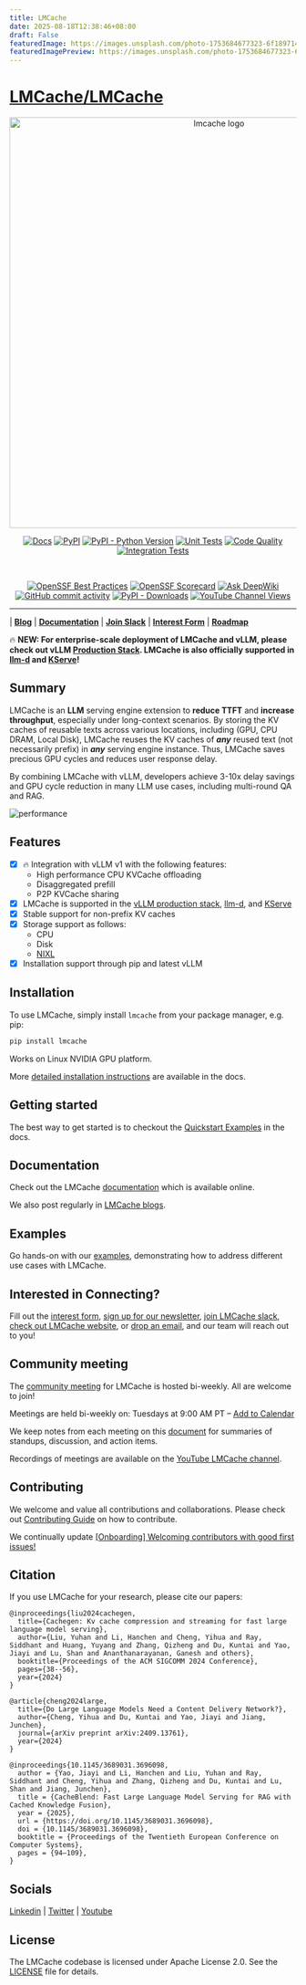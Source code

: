 ```yaml
---
title: LMCache
date: 2025-08-18T12:38:46+08:00
draft: False
featuredImage: https://images.unsplash.com/photo-1753684677323-6f1897144c18?ixid=M3w0NjAwMjJ8MHwxfHJhbmRvbXx8fHx8fHx8fDE3NTU0OTE4Njl8&ixlib=rb-4.1.0
featuredImagePreview: https://images.unsplash.com/photo-1753684677323-6f1897144c18?ixid=M3w0NjAwMjJ8MHwxfHJhbmRvbXx8fHx8fHx8fDE3NTU0OTE4Njl8&ixlib=rb-4.1.0
---
```


# [LMCache/LMCache](https://github.com/LMCache/LMCache)

<div align="center">
  <p align="center">
    <img src="https://raw.githubusercontent.com/LMCache/LMCache/dev/asset/logo.png" width="720" alt="lmcache logo">
  </p>
  
  [![Docs](https://img.shields.io/badge/docs-live-brightgreen)](https://docs.lmcache.ai/)
  [![PyPI](https://img.shields.io/pypi/v/lmcache)](https://pypi.org/project/lmcache/)
  [![PyPI - Python Version](https://img.shields.io/pypi/pyversions/lmcache)](https://pypi.org/project/lmcache/)
  [![Unit Tests](https://badge.buildkite.com/ce25f1819a274b7966273bfa54f0e02f092c3de0d7563c5c9d.svg)](https://buildkite.com/lmcache/lmcache-unittests)
  [![Code Quality](https://github.com/lmcache/lmcache/actions/workflows/code_quality_checks.yml/badge.svg?branch=dev&label=tests)](https://github.com/LMCache/LMCache/actions/workflows/code_quality_checks.yml)
  [![Integration Tests](https://badge.buildkite.com/108ddd4ab482a2480999dec8c62a640a3315ed4e6c4e86798e.svg)](https://buildkite.com/lmcache/lmcache-vllm-integration-tests)

   <br />

  [![OpenSSF Best Practices](https://www.bestpractices.dev/projects/10841/badge)](https://www.bestpractices.dev/projects/10841)
  [![OpenSSF Scorecard](https://api.scorecard.dev/projects/github.com/LMCache/LMCache/badge)](https://scorecard.dev/viewer/?uri=github.com/LMCache/LMCache)
  [![Ask DeepWiki](https://deepwiki.com/badge.svg)](https://deepwiki.com/LMCache/LMCache/)
  [![GitHub commit activity](https://img.shields.io/github/commit-activity/w/LMCache/LMCache)](https://github.com/LMCache/LMCache/graphs/commit-activity)
  [![PyPI - Downloads](https://img.shields.io/pypi/dm/lmcache)](https://pypi.org/project/lmcache/)
  [![YouTube Channel Views](https://img.shields.io/youtube/channel/views/UC58zMz55n70rtf1Ak2PULJA)](https://www.youtube.com/channel/UC58zMz55n70rtf1Ak2PULJA)

</div>


--------------------------------------------------------------------------------

| [**Blog**](https://blog.lmcache.ai/)
| [**Documentation**](https://docs.lmcache.ai/)
| [**Join Slack**](https://join.slack.com/t/lmcacheworkspace/shared_invite/zt-36x1m765z-8FgDA_73vcXtlZ_4XvpE6Q)
| [**Interest Form**](https://forms.gle/MHwLiYDU6kcW3dLj7)
| [**Roadmap**](https://github.com/LMCache/LMCache/issues/1253)

🔥 **NEW: For enterprise-scale deployment of LMCache and vLLM, please check out vLLM [Production Stack](https://github.com/vllm-project/production-stack). LMCache is also officially supported in [llm-d](https://github.com/llm-d/llm-d/) and [KServe](https://github.com/kserve/kserve)!**


## Summary

LMCache is an **LLM** serving engine extension to **reduce TTFT** and **increase throughput**, especially under long-context scenarios. By storing the KV caches of reusable texts across various locations, including (GPU, CPU DRAM, Local Disk), LMCache reuses the KV caches of **_any_** reused text (not necessarily prefix) in **_any_** serving engine instance. Thus, LMCache saves precious GPU cycles and reduces user response delay.  

By combining LMCache with vLLM, developers achieve 3-10x delay savings and GPU cycle reduction in many LLM use cases, including multi-round QA and RAG.

![performance](https://github.com/user-attachments/assets/86137f17-f216-41a0-96a7-e537764f7a4c)

## Features

- [x] 🔥 Integration with vLLM v1 with the following features:
  * High performance CPU KVCache offloading
  * Disaggregated prefill
  * P2P KVCache sharing
- [x] LMCache is supported in the [vLLM production stack](https://github.com/vllm-project/production-stack/), [llm-d](https://github.com/llm-d/llm-d/), and [KServe](https://github.com/kserve/kserve) 
- [x] Stable support for non-prefix KV caches
- [x] Storage support as follows:
  * CPU
  * Disk
  * [NIXL](https://github.com/ai-dynamo/nixl)
- [x] Installation support through pip and latest vLLM

## Installation

To use LMCache, simply install `lmcache` from your package manager, e.g. pip:

```bash
pip install lmcache
```

Works on Linux NVIDIA GPU platform.

More [detailed installation instructions](https://docs.lmcache.ai/getting_started/installation) are available in the docs.

## Getting started

The best way to get started is to checkout the [Quickstart Examples](https://docs.lmcache.ai/getting_started/quickstart/) in the docs.

## Documentation

Check out the LMCache [documentation](https://docs.lmcache.ai/) which is available online.

We also post regularly in [LMCache blogs](https://blog.lmcache.ai/).

## Examples

Go hands-on with our [examples](https://github.com/LMCache/LMCache/tree/dev/examples),
demonstrating how to address different use cases with LMCache.

## Interested in Connecting?

Fill out the [interest form](https://forms.gle/mQfQDUXbKfp2St1z7), [sign up for our newsletter](https://mailchi.mp/tensormesh/lmcache-sign-up-newsletter), [join LMCache slack](https://join.slack.com/t/lmcacheworkspace/shared_invite/zt-2viziwhue-5Amprc9k5hcIdXT7XevTaQ), [check out LMCache website](https://lmcache.ai/), or [drop an email](mailto:contact@lmcache.ai), and our team will reach out to you!

## Community meeting

The [community meeting]( https://uchicago.zoom.us/j/6603596916?pwd=Z1E5MDRWUSt2am5XbEt4dTFkNGx6QT09) for LMCache is hosted bi-weekly. All are welcome to join!

Meetings are held bi-weekly on: Tuesdays at 9:00 AM PT – [Add to Calendar](https://drive.usercontent.google.com/u/0/uc?id=1f5EXbooGcwNwzIpTgn5u4PHqXgfypMtu&export=download)

We keep notes from each meeting on this [document](https://docs.google.com/document/d/1_Fl3vLtERFa3vTH00cezri78NihNBtSClK-_1tSrcow) for summaries of standups, discussion, and action items.

Recordings of meetings are available on the [YouTube LMCache channel](https://www.youtube.com/channel/UC58zMz55n70rtf1Ak2PULJA).

## Contributing

We welcome and value all contributions and collaborations.  Please check out [Contributing Guide](CONTRIBUTING.md) on how to contribute.

We continually update [[Onboarding] Welcoming contributors with good first issues!](https://github.com/LMCache/LMCache/issues/627)

## Citation

If you use LMCache for your research, please cite our papers:

```
@inproceedings{liu2024cachegen,
  title={Cachegen: Kv cache compression and streaming for fast large language model serving},
  author={Liu, Yuhan and Li, Hanchen and Cheng, Yihua and Ray, Siddhant and Huang, Yuyang and Zhang, Qizheng and Du, Kuntai and Yao, Jiayi and Lu, Shan and Ananthanarayanan, Ganesh and others},
  booktitle={Proceedings of the ACM SIGCOMM 2024 Conference},
  pages={38--56},
  year={2024}
}

@article{cheng2024large,
  title={Do Large Language Models Need a Content Delivery Network?},
  author={Cheng, Yihua and Du, Kuntai and Yao, Jiayi and Jiang, Junchen},
  journal={arXiv preprint arXiv:2409.13761},
  year={2024}
}

@inproceedings{10.1145/3689031.3696098,
  author = {Yao, Jiayi and Li, Hanchen and Liu, Yuhan and Ray, Siddhant and Cheng, Yihua and Zhang, Qizheng and Du, Kuntai and Lu, Shan and Jiang, Junchen},
  title = {CacheBlend: Fast Large Language Model Serving for RAG with Cached Knowledge Fusion},
  year = {2025},
  url = {https://doi.org/10.1145/3689031.3696098},
  doi = {10.1145/3689031.3696098},
  booktitle = {Proceedings of the Twentieth European Conference on Computer Systems},
  pages = {94–109},
}
```

## Socials

[Linkedin](https://www.linkedin.com/company/lmcache-lab/?viewAsMember=true) | [Twitter](https://x.com/lmcache) | [Youtube](https://www.youtube.com/@LMCacheTeam)

## License

The LMCache codebase is licensed under Apache License 2.0. See the [LICENSE](LICENSE) file for details.
